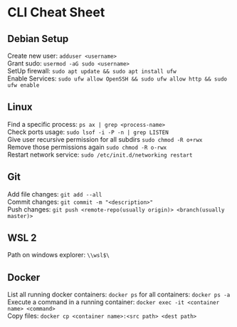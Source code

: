 # CLI Cheat Sheet
## Debian Setup
Create new user: `adduser <username>`<br/>
Grant sudo: `usermod -aG sudo <username>`<br/>
SetUp firewall: `sudo apt update && sudo apt install ufw`<br/>
Enable Services: `sudo ufw allow OpenSSH && sudo ufw allow http && sudo ufw enable`<br/>
## Linux
Find a specific process: `ps ax | grep <process-name>` <br/>
Check ports usage: `sudo lsof -i -P -n | grep LISTEN`<br/>
Give user recursive permission for all subdirs `sudo chmod -R o+rwx`<br/>
Remove those permissions again `sudo chmod -R o-rwx`<br/>
Restart network service: `sudo /etc/init.d/networking restart`
## Git
Add file changes: `git add --all`<br/>
Commit changes: `git commit -m "<description>"`<br/>
Push changes: `git push <remote-repo(usually origin)> <branch(usually master)>`
## WSL 2
Path on windows explorer: `\\wsl$\`
## Docker
List all running docker containers: `docker ps` for all containers: `docker ps -a` <br/>
Execute a command in a running container: `docker exec -it <container name> <command>`<br/>
Copy files: `docker cp <container name>:<src path> <dest path>`
